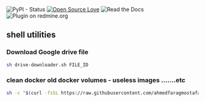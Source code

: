 ![PyPI - Status](https://img.shields.io/pypi/status/Django.svg) [![Open Source Love](https://badges.frapsoft.com/os/v2/open-source.svg?v=103)](https://github.com/ellerbrock/open-source-badges/) ![Read the Docs](https://img.shields.io/readthedocs/pip.svg) 
![Plugin on redmine.org](https://img.shields.io/redmine/plugin/rating/redmine_xlsx_format_issue_exporter.svg)



## shell utilities



### Download Google drive file

```sh
sh drive-downloader.sh FILE_ID
```


###  clean docker old docker volumes - useless images .......etc
```sh
sh -c "$(curl -fsSL https://raw.githubusercontent.com/ahmedfaragmostafa/shell-utilities/master/docker-cleanup.sh)"
```
